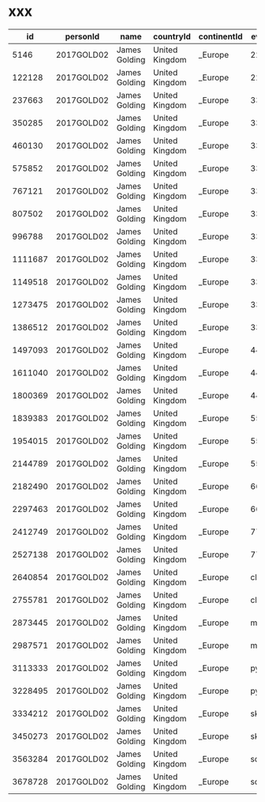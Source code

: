 # xxx


|id|personId|name|countryId|continentId|eventId|format|succeeded|result|worldRank|continentRank|countryRank|competitionId|roundTypeId|date|  
|--|--|--|--|--|--|--|--|--|--|--|--|--|--|--|  
|5146|2017GOLD02|James Golding|United Kingdom|_Europe|222|a|1|439|5108|1510|104|UKC2018|2|2018-10-26|  
|122128|2017GOLD02|James Golding|United Kingdom|_Europe|222|s|1|296|7251|2205|138|UKC2018|2|2018-10-26|  
|237663|2017GOLD02|James Golding|United Kingdom|_Europe|333|a|1|1354|8022|1989|130|UKC2018|2|2018-10-26|  
|350285|2017GOLD02|James Golding|United Kingdom|_Europe|333|s|1|1045|5832|1512|102|PeterboroughOpen2018|2|2018-06-30|  
|460130|2017GOLD02|James Golding|United Kingdom|_Europe|333bf|a|1|16644|878|319|31|WSMO2018|f|2018-11-24|  
|575852|2017GOLD02|James Golding|United Kingdom|_Europe|333bf|s|1|14150|1787|582|50|WSMO2018|f|2018-11-24|  
|767121|2017GOLD02|James Golding|United Kingdom|_Europe|333fm|a|0|NULL|1933|726|43|NULL|NULL|NULL|  
|807502|2017GOLD02|James Golding|United Kingdom|_Europe|333fm|s|1|48|3682|1528|81|FMCEurope2018|f|2018-03-10|  
|996788|2017GOLD02|James Golding|United Kingdom|_Europe|333ft|a|0|NULL|1829|718|31|NULL|NULL|NULL|  
|1111687|2017GOLD02|James Golding|United Kingdom|_Europe|333ft|s|0|NULL|2519|922|47|NULL|NULL|NULL|  
|1149518|2017GOLD02|James Golding|United Kingdom|_Europe|333mbf|s|1|980104201|1388|560|40|WSMO2018|f|2018-11-24|  
|1273475|2017GOLD02|James Golding|United Kingdom|_Europe|333oh|a|1|3252|10527|2499|147|ManchesterOpen2018|d|2018-02-17|  
|1386512|2017GOLD02|James Golding|United Kingdom|_Europe|333oh|s|1|2436|8751|2151|129|WSMO2018|c|2018-11-24|  
|1497093|2017GOLD02|James Golding|United Kingdom|_Europe|444|a|1|5265|4524|1166|89|PeterboroughOpen2018|d|2018-06-30|  
|1611040|2017GOLD02|James Golding|United Kingdom|_Europe|444|s|1|4377|3657|966|70|ABHC2018|2|2018-08-25|  
|1800369|2017GOLD02|James Golding|United Kingdom|_Europe|444bf|s|0|NULL|744|289|27|NULL|NULL|NULL|  
|1839383|2017GOLD02|James Golding|United Kingdom|_Europe|555|a|1|9526|2375|643|60|UKC2018|1|2018-10-26|  
|1954015|2017GOLD02|James Golding|United Kingdom|_Europe|555|s|1|8452|2193|611|53|PeterboroughOpen2018|d|2018-06-30|  
|2144789|2017GOLD02|James Golding|United Kingdom|_Europe|555bf|s|0|NULL|393|145|16|NULL|NULL|NULL|  
|2182490|2017GOLD02|James Golding|United Kingdom|_Europe|666|a|1|17142|1042|316|21|WSMO2018|d|2018-11-24|  
|2297463|2017GOLD02|James Golding|United Kingdom|_Europe|666|s|1|16493|1203|356|25|WSMO2018|d|2018-11-24|  
|2412749|2017GOLD02|James Golding|United Kingdom|_Europe|777|a|1|30604|1675|484|37|UKC2018|1|2018-10-26|  
|2527138|2017GOLD02|James Golding|United Kingdom|_Europe|777|s|1|26059|1252|367|28|UKC2018|1|2018-10-26|  
|2640854|2017GOLD02|James Golding|United Kingdom|_Europe|clock|a|1|812|154|51|9|HastingsOpen2018|d|2018-06-02|  
|2755781|2017GOLD02|James Golding|United Kingdom|_Europe|clock|s|1|746|266|94|14|HastingsOpen2018|d|2018-06-02|  
|2873445|2017GOLD02|James Golding|United Kingdom|_Europe|minx|a|1|10970|3120|854|63|HastingsOpen2018|f|2018-06-02|  
|2987571|2017GOLD02|James Golding|United Kingdom|_Europe|minx|s|1|8938|2433|670|44|HastingsOpen2018|f|2018-06-02|  
|3113333|2017GOLD02|James Golding|United Kingdom|_Europe|pyram|a|1|1125|13369|4113|243|WSMO2018|f|2018-11-24|  
|3228495|2017GOLD02|James Golding|United Kingdom|_Europe|pyram|s|1|774|13707|4318|246|HastingsOpen2018|1|2018-06-02|  
|3334212|2017GOLD02|James Golding|United Kingdom|_Europe|skewb|a|1|854|4625|1397|90|HWO2018|d|2018-04-14|  
|3450273|2017GOLD02|James Golding|United Kingdom|_Europe|skewb|s|1|621|5870|1845|125|ManchesterOpen2018|c|2018-02-17|  
|3563284|2017GOLD02|James Golding|United Kingdom|_Europe|sq1|a|1|4420|4081|1193|96|HastingsOpen2018|d|2018-06-02|  
|3678728|2017GOLD02|James Golding|United Kingdom|_Europe|sq1|s|1|3674|4710|1408|106|HastingsOpen2018|d|2018-06-02|  
